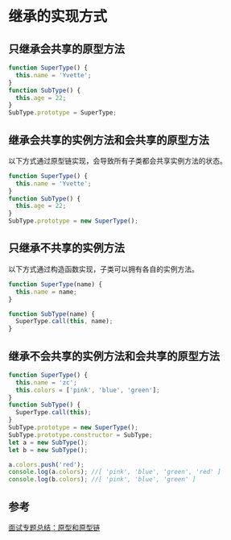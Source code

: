 # 继承的实现方式

## 只继承会共享的原型方法

```js
function SuperType() {
  this.name = 'Yvette';
}
function SubType() {
  this.age = 22;
}
SubType.prototype = SuperType;
```

## 继承会共享的实例方法和会共享的原型方法

以下方式通过原型链实现，会导致所有子类都会共享实例方法的状态。

```js
function SuperType() {
  this.name = 'Yvette';
}
function SubType() {
  this.age = 22;
}
SubType.prototype = new SuperType();
```

## 只继承不共享的实例方法

以下方式通过构造函数实现，子类可以拥有各自的实例方法。

```javascript
function SuperType(name) {
  this.name = name;
}

function SubType(name) {
  SuperType.call(this, name);
}
```

## 继承不会共享的实例方法和会共享的原型方法

```js
function SuperType() {
  this.name = 'zc';
  this.colors = ['pink', 'blue', 'green'];
}
function SubType() {
  SuperType.call(this);
}
SubType.prototype = new SuperType();
SubType.prototype.constructor = SubType;
let a = new SubType();
let b = new SubType();

a.colors.push('red');
console.log(a.colors); //[ 'pink', 'blue', 'green', 'red' ]
console.log(b.colors); //[ 'pink', 'blue', 'green' ]
```

## 参考

[面试专题总结：原型和原型链](https://juejin.cn/post/6844904096827195399)
